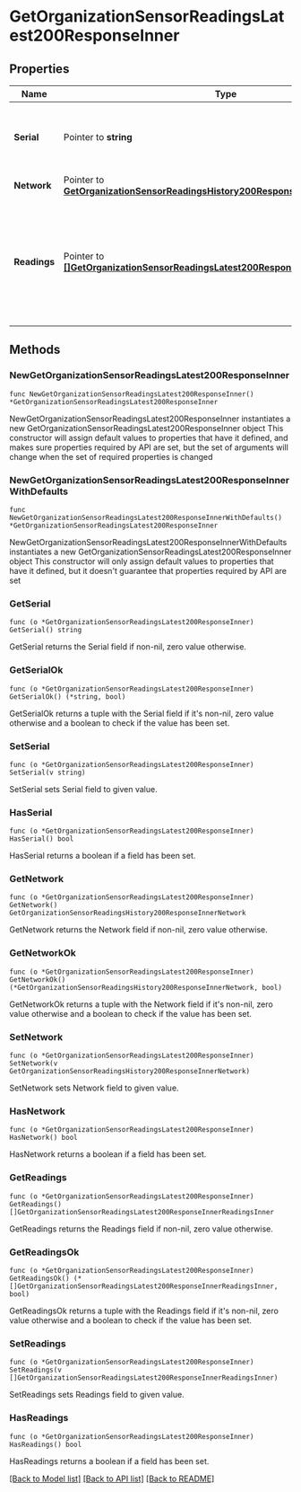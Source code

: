 # GetOrganizationSensorReadingsLatest200ResponseInner

## Properties

Name | Type | Description | Notes
------------ | ------------- | ------------- | -------------
**Serial** | Pointer to **string** | Serial number of the sensor that took the readings. | [optional] 
**Network** | Pointer to [**GetOrganizationSensorReadingsHistory200ResponseInnerNetwork**](GetOrganizationSensorReadingsHistory200ResponseInnerNetwork.md) |  | [optional] 
**Readings** | Pointer to [**[]GetOrganizationSensorReadingsLatest200ResponseInnerReadingsInner**](GetOrganizationSensorReadingsLatest200ResponseInnerReadingsInner.md) | Array of latest readings from the sensor. Each object represents a single reading for a single metric. | [optional] 

## Methods

### NewGetOrganizationSensorReadingsLatest200ResponseInner

`func NewGetOrganizationSensorReadingsLatest200ResponseInner() *GetOrganizationSensorReadingsLatest200ResponseInner`

NewGetOrganizationSensorReadingsLatest200ResponseInner instantiates a new GetOrganizationSensorReadingsLatest200ResponseInner object
This constructor will assign default values to properties that have it defined,
and makes sure properties required by API are set, but the set of arguments
will change when the set of required properties is changed

### NewGetOrganizationSensorReadingsLatest200ResponseInnerWithDefaults

`func NewGetOrganizationSensorReadingsLatest200ResponseInnerWithDefaults() *GetOrganizationSensorReadingsLatest200ResponseInner`

NewGetOrganizationSensorReadingsLatest200ResponseInnerWithDefaults instantiates a new GetOrganizationSensorReadingsLatest200ResponseInner object
This constructor will only assign default values to properties that have it defined,
but it doesn't guarantee that properties required by API are set

### GetSerial

`func (o *GetOrganizationSensorReadingsLatest200ResponseInner) GetSerial() string`

GetSerial returns the Serial field if non-nil, zero value otherwise.

### GetSerialOk

`func (o *GetOrganizationSensorReadingsLatest200ResponseInner) GetSerialOk() (*string, bool)`

GetSerialOk returns a tuple with the Serial field if it's non-nil, zero value otherwise
and a boolean to check if the value has been set.

### SetSerial

`func (o *GetOrganizationSensorReadingsLatest200ResponseInner) SetSerial(v string)`

SetSerial sets Serial field to given value.

### HasSerial

`func (o *GetOrganizationSensorReadingsLatest200ResponseInner) HasSerial() bool`

HasSerial returns a boolean if a field has been set.

### GetNetwork

`func (o *GetOrganizationSensorReadingsLatest200ResponseInner) GetNetwork() GetOrganizationSensorReadingsHistory200ResponseInnerNetwork`

GetNetwork returns the Network field if non-nil, zero value otherwise.

### GetNetworkOk

`func (o *GetOrganizationSensorReadingsLatest200ResponseInner) GetNetworkOk() (*GetOrganizationSensorReadingsHistory200ResponseInnerNetwork, bool)`

GetNetworkOk returns a tuple with the Network field if it's non-nil, zero value otherwise
and a boolean to check if the value has been set.

### SetNetwork

`func (o *GetOrganizationSensorReadingsLatest200ResponseInner) SetNetwork(v GetOrganizationSensorReadingsHistory200ResponseInnerNetwork)`

SetNetwork sets Network field to given value.

### HasNetwork

`func (o *GetOrganizationSensorReadingsLatest200ResponseInner) HasNetwork() bool`

HasNetwork returns a boolean if a field has been set.

### GetReadings

`func (o *GetOrganizationSensorReadingsLatest200ResponseInner) GetReadings() []GetOrganizationSensorReadingsLatest200ResponseInnerReadingsInner`

GetReadings returns the Readings field if non-nil, zero value otherwise.

### GetReadingsOk

`func (o *GetOrganizationSensorReadingsLatest200ResponseInner) GetReadingsOk() (*[]GetOrganizationSensorReadingsLatest200ResponseInnerReadingsInner, bool)`

GetReadingsOk returns a tuple with the Readings field if it's non-nil, zero value otherwise
and a boolean to check if the value has been set.

### SetReadings

`func (o *GetOrganizationSensorReadingsLatest200ResponseInner) SetReadings(v []GetOrganizationSensorReadingsLatest200ResponseInnerReadingsInner)`

SetReadings sets Readings field to given value.

### HasReadings

`func (o *GetOrganizationSensorReadingsLatest200ResponseInner) HasReadings() bool`

HasReadings returns a boolean if a field has been set.


[[Back to Model list]](../README.md#documentation-for-models) [[Back to API list]](../README.md#documentation-for-api-endpoints) [[Back to README]](../README.md)



